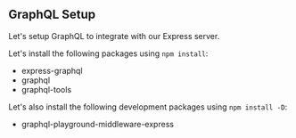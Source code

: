 ## GraphQL Setup

Let's setup GraphQL to integrate with our Express server.

Let's install the following packages using `npm install`:

- express-graphql
- graphql
- graphql-tools

Let's also install the following development packages using `npm install -D`:

- graphql-playground-middleware-express



